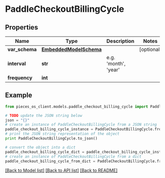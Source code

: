 # PaddleCheckoutBillingCycle


## Properties
Name | Type | Description | Notes
------------ | ------------- | ------------- | -------------
**var_schema** | [**EmbeddedModelSchema**](EmbeddedModelSchema.md) |  | [optional] 
**interval** | **str** | e.g. &#39;month&#39;, &#39;year&#39; | 
**frequency** | **int** |  | 

## Example

```python
from pieces_os_client.models.paddle_checkout_billing_cycle import PaddleCheckoutBillingCycle

# TODO update the JSON string below
json = "{}"
# create an instance of PaddleCheckoutBillingCycle from a JSON string
paddle_checkout_billing_cycle_instance = PaddleCheckoutBillingCycle.from_json(json)
# print the JSON string representation of the object
print PaddleCheckoutBillingCycle.to_json()

# convert the object into a dict
paddle_checkout_billing_cycle_dict = paddle_checkout_billing_cycle_instance.to_dict()
# create an instance of PaddleCheckoutBillingCycle from a dict
paddle_checkout_billing_cycle_from_dict = PaddleCheckoutBillingCycle.from_dict(paddle_checkout_billing_cycle_dict)
```
[[Back to Model list]](../README.md#documentation-for-models) [[Back to API list]](../README.md#documentation-for-api-endpoints) [[Back to README]](../README.md)


